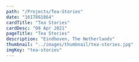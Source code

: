```yaml
---
path: "/Projects/Tea-Stories"
date: "1617861864"
cardTitle: "Tea Stories"
cardDesc: "08 Apr 2021"
pageTitle: "Tea Stories"
description: "Eindhoven, The Netherlands"
thumbnail: "../images/thumbnail/tea-stories.jpg"
imgKey: "tea-stories"
---
```

